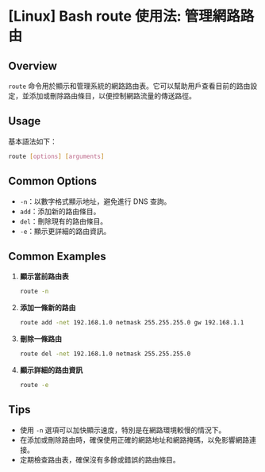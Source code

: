 # [Linux] Bash route 使用法: 管理網路路由

## Overview
`route` 命令用於顯示和管理系統的網路路由表。它可以幫助用戶查看目前的路由設定，並添加或刪除路由條目，以便控制網路流量的傳送路徑。

## Usage
基本語法如下：
```bash
route [options] [arguments]
```

## Common Options
- `-n`：以數字格式顯示地址，避免進行 DNS 查詢。
- `add`：添加新的路由條目。
- `del`：刪除現有的路由條目。
- `-e`：顯示更詳細的路由資訊。

## Common Examples
1. **顯示當前路由表**
   ```bash
   route -n
   ```

2. **添加一條新的路由**
   ```bash
   route add -net 192.168.1.0 netmask 255.255.255.0 gw 192.168.1.1
   ```

3. **刪除一條路由**
   ```bash
   route del -net 192.168.1.0 netmask 255.255.255.0
   ```

4. **顯示詳細的路由資訊**
   ```bash
   route -e
   ```

## Tips
- 使用 `-n` 選項可以加快顯示速度，特別是在網路環境較慢的情況下。
- 在添加或刪除路由時，確保使用正確的網路地址和網路掩碼，以免影響網路連接。
- 定期檢查路由表，確保沒有多餘或錯誤的路由條目。